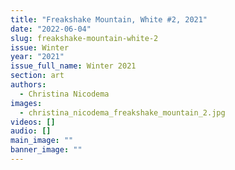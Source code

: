 ```yaml
---
title: "Freakshake Mountain, White #2, 2021"
date: "2022-06-04"
slug: freakshake-mountain-white-2
issue: Winter
year: "2021"
issue_full_name: Winter 2021
section: art
authors:
  - Christina Nicodema
images:
  - christina_nicodema_freakshake_mountain_2.jpg
videos: []
audio: []
main_image: ""
banner_image: ""
---
```

